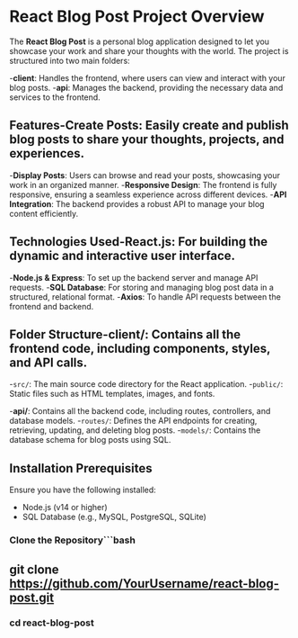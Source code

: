 # React Blog Post Project Overview

The **React Blog Post** is a personal blog application designed to let you showcase your work and share your thoughts with the world. The project is structured into two main folders:

-**client**: Handles the frontend, where users can view and interact with your blog posts.
-**api**: Manages the backend, providing the necessary data and services to the frontend.

## Features-**Create Posts**: Easily create and publish blog posts to share your thoughts, projects, and experiences.
-**Display Posts**: Users can browse and read your posts, showcasing your work in an organized manner.
-**Responsive Design**: The frontend is fully responsive, ensuring a seamless experience across different devices.
-**API Integration**: The backend provides a robust API to manage your blog content efficiently.

## Technologies Used-**React.js**: For building the dynamic and interactive user interface.
-**Node.js & Express**: To set up the backend server and manage API requests.
-**SQL Database**: For storing and managing blog post data in a structured, relational format.
-**Axios**: To handle API requests between the frontend and backend.

## Folder Structure-**client/**: Contains all the frontend code, including components, styles, and API calls.
  -`src/`: The main source code directory for the React application.
  -`public/`: Static files such as HTML templates, images, and fonts.
  
-**api/**: Contains all the backend code, including routes, controllers, and database models.
  -`routes/`: Defines the API endpoints for creating, retrieving, updating, and deleting blog posts.
  -`models/`: Contains the database schema for blog posts using SQL.

## Installation Prerequisites

Ensure you have the following installed:

- Node.js (v14 or higher)
- SQL Database (e.g., MySQL, PostgreSQL, SQLite)

### Clone the Repository```bash
## git clone https://github.com/YourUsername/react-blog-post.git
### cd react-blog-post
